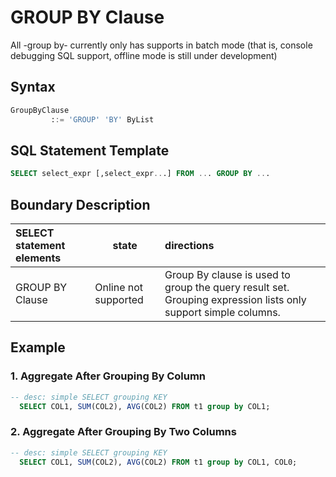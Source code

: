 # GROUP BY Clause

All -group by- currently only has supports in batch mode (that is, console debugging SQL support, offline mode is still under development)

## Syntax

```SQL
GroupByClause
         ::= 'GROUP' 'BY' ByList
```

## SQL Statement Template

```sql
SELECT select_expr [,select_expr...] FROM ... GROUP BY ... 
```

## Boundary Description

| SELECT statement elements  | state          | directions                                                         |
| :-------------- | ------------- | :----------------------------------------------------------- |
| GROUP BY Clause | Online not supported | Group By clause is used to group the query result set. Grouping expression lists only support simple columns. |



## Example

### 1. Aggregate After Grouping By Column

```SQL
-- desc: simple SELECT grouping KEY
  SELECT COL1, SUM(COL2), AVG(COL2) FROM t1 group by COL1;
```

### 2. Aggregate After Grouping By Two Columns

```SQL
-- desc: simple SELECT grouping KEY
  SELECT COL1, SUM(COL2), AVG(COL2) FROM t1 group by COL1, COL0;
```

